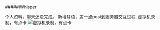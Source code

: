 #####iWhisper

个人资料，聊天还没完成。
新增耳语，差一点post到服务器交互过程.
虚拟机录制，有点卡
![虚拟机录制，有点卡](https://github.com/chenshaobo/iWhisper/blob/master/SHOW.gif)
